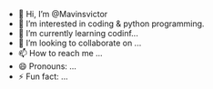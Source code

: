 - 👋 Hi, I’m @Mavinsvictor
- 👀 I’m interested in coding & python programming.
- 🌱 I’m currently learning codinf...
- 💞️ I’m looking to collaborate on ...
- 📫 How to reach me ...
- 😄 Pronouns: ...
- ⚡ Fun fact: ...

<!---
Mavinsvictor1738/Mavinsvictor1738 is a ✨ special ✨ repository because its `README.md` (this file) appears on your GitHub profile.
You can click the Preview link to take a look at your changes.
--->
